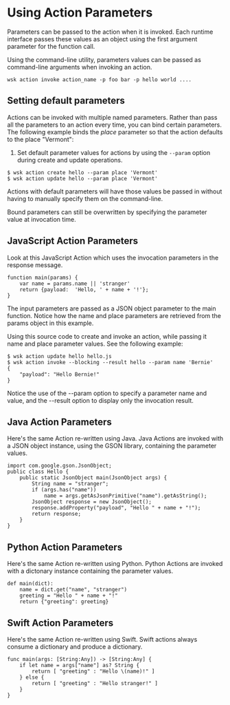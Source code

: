 # Using Action Parameters

Parameters can be passed to the action when it is invoked. Each runtime
interface passes these values as an object using the first argument parameter
for the function call.

Using the command-line utility, parameters values can be passed as command-line
arguments when invoking an action.

```
wsk action invoke action_name -p foo bar -p hello world ....
```

## Setting default parameters

Actions can be invoked with multiple named parameters. Rather than pass all the
parameters to an action every time, you can bind certain parameters. The
following example binds the *place* parameter so that the action defaults to the
place "Vermont":
 
1. Set default parameter values for actions by using the `--param` option during
   create and update operations.

  ```
  $ wsk action create hello --param place 'Vermont'
  $ wsk action update hello --param place 'Vermont'
  ```

Actions with default parameters will have those values be passed in without
having to manually specify them on the command-line.

Bound parameters can still be overwritten by specifying the parameter value at
invocation time.

## JavaScript Action Parameters

Look at this JavaScript Action which uses the invocation parameters in the
response message.

```
function main(params) {
    var name = params.name || 'stranger'
    return {payload:  'Hello, ' + name + '!'};
}
```

The input parameters are passed as a JSON object parameter to the main function.
Notice how the name and place parameters are retrieved from the params object in
this example.

Using this source code to create and invoke an action, while passing it name and place
parameter values. See the following example:

```
$ wsk action update hello hello.js
$ wsk action invoke --blocking --result hello --param name 'Bernie'
{
    "payload": "Hello Bernie!"
}
```

Notice the use of the --param option to specify a parameter name and value, and
the --result option to display only the invocation result.

## Java Action Parameters 

Here's the same Action re-written using Java. Java Actions are invoked with a
JSON object instance, using the GSON library, containing the parameter values.

```
import com.google.gson.JsonObject;
public class Hello {
    public static JsonObject main(JsonObject args) {
        String name = "stranger";
        if (args.has("name"))
            name = args.getAsJsonPrimitive("name").getAsString();
        JsonObject response = new JsonObject();
        response.addProperty("payload", "Hello " + name + "!");
        return response;
    }
}
```

## Python Action Parameters 

Here's the same Action re-written using Python. Python Actions are invoked with a
dictonary instance containing the parameter values.

```
def main(dict):
    name = dict.get("name", "stranger")
    greeting = "Hello " + name + "!"
    return {"greeting": greeting}
```

## Swift Action Parameters 

Here's the same Action re-written using Swift. Swift actions always consume a
dictionary and produce a dictionary.

```
func main(args: [String:Any]) -> [String:Any] {
    if let name = args["name"] as? String {
        return [ "greeting" : "Hello \(name)!" ]
    } else {
        return [ "greeting" : "Hello stranger!" ]
    }
}
```
